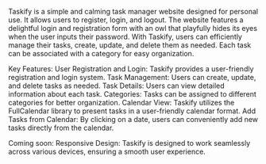 Taskify is a simple and calming task manager website designed for personal use. It allows users to register, login, and logout. The website features a delightful login and registration form with an owl that playfully hides its eyes when the user inputs their password. With Taskify, users can efficiently manage their tasks, create, update, and delete them as needed. Each task can be associated with a category for easy organization.

Key Features:
User Registration and Login: Taskify provides a user-friendly registration and login system.
Task Management: Users can create, update, and delete tasks as needed.
Task Details: Users can view detailed information about each task.
Categories: Tasks can be assigned to different categories for better organization.
Calendar View: Taskify utilizes the FullCalendar library to present tasks in a user-friendly calendar format.
Add Tasks from Calendar: By clicking on a date, users can conveniently add new tasks directly from the calendar.

Coming soon:
Responsive Design: Taskify is designed to work seamlessly across various devices, ensuring a smooth user experience.
